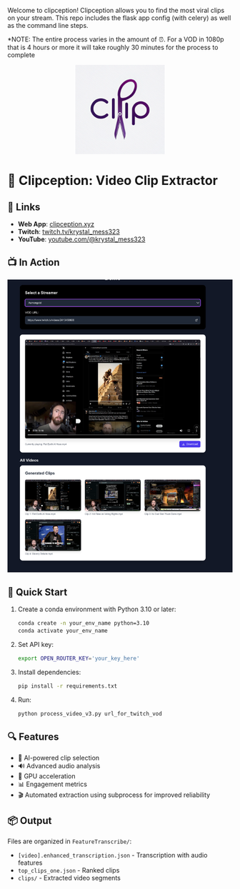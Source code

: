 Welcome to clipception! Clipception allows you to find the most viral clips on your stream. This repo includes the flask app config (with celery) as well as the command line steps. 

*NOTE: The entire process varies in the amount of ⏰. For a VOD in 1080p that is 4 hours or more it will take roughly 30 minutes for the process to complete

<p align="center">
  <img src="clip_logo.png" alt="Clipception Logo" width="200"/>
</p>

# 🎥 Clipception: Video Clip Extractor


## 🔗 Links
- **Web App**: [clipception.xyz](https://clipception.xyz)
- **Twitch**: [twitch.tv/krystal_mess323](https://www.twitch.tv/krystal_mess323)
- **YouTube**: [youtube.com/@krystal_mess323](https://www.youtube.com/@krystal_mess323)

## 📺 In Action

<p align="center">
  <img src="clip_running.png" alt="Clipception in action" width="800"/>
</p>

## 🚀 Quick Start

1. Create a conda environment with Python 3.10 or later:
   ```bash
   conda create -n your_env_name python=3.10
   conda activate your_env_name
   ```

2. Set API key:
   ```bash
   export OPEN_ROUTER_KEY='your_key_here'
   ```

3. Install dependencies:
   ```bash
   pip install -r requirements.txt
   ```

4. Run:
   ```bash
   python process_video_v3.py url_for_twitch_vod
   ```


## 🔍 Features

- 🎯 AI-powered clip selection
- 🔊 Advanced audio analysis
- 💪 GPU acceleration
- 📊 Engagement metrics
- 🎬 Automated extraction using subprocess for improved reliability

## 📦 Output

Files are organized in `FeatureTranscribe/`:
- `[video].enhanced_transcription.json` - Transcription with audio features
- `top_clips_one.json` - Ranked clips
- `clips/` - Extracted video segments


